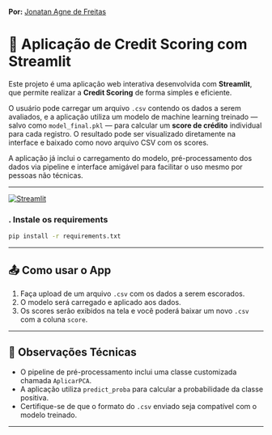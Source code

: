 **Por:** [Jonatan Agne de Freitas](https://www.linkedin.com/in/jonatan-agne-de-freitas/)<br>

# 🧠 Aplicação de Credit Scoring com Streamlit

Este projeto é uma aplicação web interativa desenvolvida com **Streamlit**, que permite realizar a **Credit Scoring** de forma simples e eficiente.

O usuário pode carregar um arquivo `.csv` contendo os dados a serem avaliados, e a aplicação utiliza um modelo de machine learning treinado — salvo como `model_final.pkl` — para calcular um **score de crédito** individual para cada registro. O resultado pode ser visualizado diretamente na interface e baixado como novo arquivo CSV com os scores.

A aplicação já inclui o carregamento do modelo, pré-processamento dos dados via pipeline e interface amigável para facilitar o uso mesmo por pessoas não técnicas.

---

[![Streamlit](https://img.shields.io/badge/Streamlit-FF4B4B?logo=Streamlit&logoColor=white)]()

### . Instale os requirements

```bash
pip install -r requirements.txt
```

---

## 📤 Como usar o App

1. Faça upload de um arquivo `.csv` com os dados a serem escorados.
2. O modelo será carregado e aplicado aos dados.
3. Os scores serão exibidos na tela e você poderá baixar um novo `.csv` com a coluna `score`.

---

## 📌 Observações Técnicas

- O pipeline de pré-processamento inclui uma classe customizada chamada `AplicarPCA`.
- A aplicação utiliza `predict_proba` para calcular a probabilidade da classe positiva.
- Certifique-se de que o formato do `.csv` enviado seja compatível com o modelo treinado.

---
